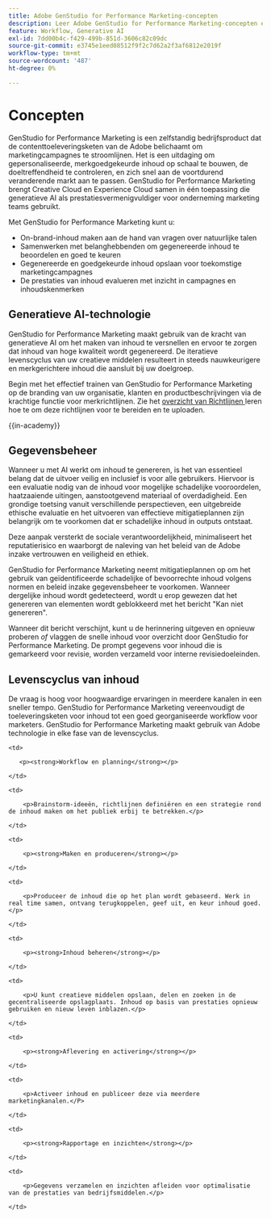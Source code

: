 ```yaml
---
title: Adobe GenStudio for Performance Marketing-concepten
description: Leer Adobe GenStudio for Performance Marketing-concepten en -terminologie.
feature: Workflow, Generative AI
exl-id: 7dd00b4c-f429-499b-851d-3606c82c09dc
source-git-commit: e3745e1eed08512f9f2c7d62a2f3af6812e2019f
workflow-type: tm+mt
source-wordcount: '487'
ht-degree: 0%

---
```


# Concepten

GenStudio for Performance Marketing is een zelfstandig bedrijfsproduct dat de contenttoeleveringsketen van de Adobe belichaamt om marketingcampagnes te stroomlijnen. Het is een uitdaging om gepersonaliseerde, merkgoedgekeurde inhoud op schaal te bouwen, de doeltreffendheid te controleren, en zich snel aan de voortdurend veranderende markt aan te passen. GenStudio for Performance Marketing brengt Creative Cloud en Experience Cloud samen in één toepassing die generatieve AI als prestatiesvermenigvuldiger voor onderneming marketing teams gebruikt.

Met GenStudio for Performance Marketing kunt u:

* On-brand-inhoud maken aan de hand van vragen over natuurlijke talen
* Samenwerken met belanghebbenden om gegenereerde inhoud te beoordelen en goed te keuren
* Gegenereerde en goedgekeurde inhoud opslaan voor toekomstige marketingcampagnes
* De prestaties van inhoud evalueren met inzicht in campagnes en inhoudskenmerken

## Generatieve AI-technologie

GenStudio for Performance Marketing maakt gebruik van de kracht van generatieve AI om het maken van inhoud te versnellen en ervoor te zorgen dat inhoud van hoge kwaliteit wordt gegenereerd. De iteratieve levenscyclus van uw creatieve middelen resulteert in steeds nauwkeurigere en merkgerichtere inhoud die aansluit bij uw doelgroep.

Begin met het effectief trainen van GenStudio for Performance Marketing op de branding van uw organisatie, klanten en productbeschrijvingen via de krachtige functie voor merkrichtlijnen. Zie het [ overzicht van Richtlijnen ](../user-guide/guidelines/overview.md) leren hoe te om deze richtlijnen voor te bereiden en te uploaden.

{{in-academy}}

## Gegevensbeheer

Wanneer u met AI werkt om inhoud te genereren, is het van essentieel belang dat de uitvoer veilig en inclusief is voor alle gebruikers. Hiervoor is een evaluatie nodig van de inhoud voor mogelijke schadelijke vooroordelen, haatzaaiende uitingen, aanstootgevend materiaal of overdadigheid. Een grondige toetsing vanuit verschillende perspectieven, een uitgebreide ethische evaluatie en het uitvoeren van effectieve mitigatieplannen zijn belangrijk om te voorkomen dat er schadelijke inhoud in outputs ontstaat.

Deze aanpak versterkt de sociale verantwoordelijkheid, minimaliseert het reputatierisico en waarborgt de naleving van het beleid van de Adobe inzake vertrouwen en veiligheid en ethiek.

GenStudio for Performance Marketing neemt mitigatieplannen op om het gebruik van geïdentificeerde schadelijke of bevoorrechte inhoud volgens normen en beleid inzake gegevensbeheer te voorkomen. Wanneer dergelijke inhoud wordt gedetecteerd, wordt u erop gewezen dat het genereren van elementen wordt geblokkeerd met het bericht &quot;Kan niet genereren&quot;.

Wanneer dit bericht verschijnt, kunt u de herinnering uitgeven en opnieuw proberen _of_ vlaggen de snelle inhoud voor overzicht door GenStudio for Performance Marketing. De prompt gegevens voor inhoud die is gemarkeerd voor revisie, worden verzameld voor interne revisiedoeleinden.

## Levenscyclus van inhoud

De vraag is hoog voor hoogwaardige ervaringen in meerdere kanalen in een sneller tempo. GenStudio for Performance Marketing vereenvoudigt de toeleveringsketen voor inhoud tot een goed georganiseerde workflow voor marketers. GenStudio for Performance Marketing maakt gebruik van Adobe technologie in elke fase van de levenscyclus.

<table style="table-layout:auto">

<tr style="border: 0;">

    <td>

       <p><strong>Workflow en planning</strong></p>

    </td>

    <td>

        <p>Brainstorm-ideeën, richtlijnen definiëren en een strategie rond de inhoud maken om het publiek erbij te betrekken.</p>

    </td>

</tr>

<tr style="border: 0;">

    <td>

        <p><strong>Maken en produceren</strong></p>

    </td>

    <td>

        <p>Produceer de inhoud die op het plan wordt gebaseerd. Werk in real time samen, ontvang terugkoppelen, geef uit, en keur inhoud goed.</p>

    </td>

</tr>

<tr style="border: 0;">

    <td>

        <p><strong>Inhoud beheren</strong></p>

    </td>

    <td>

        <p>U kunt creatieve middelen opslaan, delen en zoeken in de gecentraliseerde opslagplaats. Inhoud op basis van prestaties opnieuw gebruiken en nieuw leven inblazen.</p>

    </td>

</tr>

<tr style="border: 0;">

    <td>

        <p><strong>Aflevering en activering</strong></p>

    </td>

    <td>

        <p>Activeer inhoud en publiceer deze via meerdere marketingkanalen.</P>

    </td>

</tr>

<tr style="border: 0;">

    <td>

        <p><strong>Rapportage en inzichten</strong></p>

    </td>

    <td>

        <p>Gegevens verzamelen en inzichten afleiden voor optimalisatie van de prestaties van bedrijfsmiddelen.</p>

    </td>

</tr>

</table>
